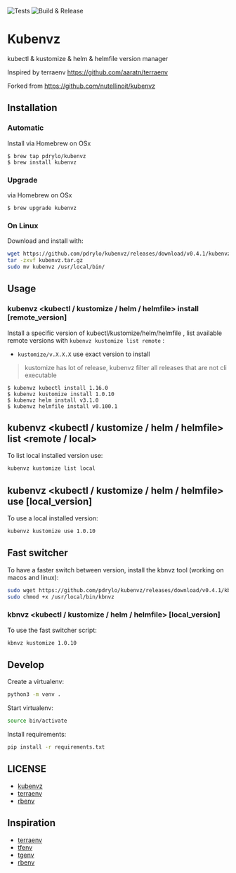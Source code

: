 ![Tests](https://github.com/pdrylo/kubenvz/workflows/Tests/badge.svg) ![Build & Release](https://github.com/pdrylo/kubenvz/workflows/Build%20&%20Release/badge.svg)

# Kubenvz

kubectl & kustomize & helm & helmfile version manager

Inspired by terraenv https://github.com/aaratn/terraenv

Forked from https://github.com/nutellinoit/kubenvz

## Installation

### Automatic

Install via Homebrew on OSx

```console
$ brew tap pdrylo/kubenvz
$ brew install kubenvz
```
### Upgrade

via Homebrew on OSx

```console
$ brew upgrade kubenvz
```

### On Linux

Download and install with:

```bash
wget https://github.com/pdrylo/kubenvz/releases/download/v0.4.1/kubenvz_linux_x86_64_v0.4.1.tar.gz -O kubenvz.tar.gz
tar -zxvf kubenvz.tar.gz
sudo mv kubenvz /usr/local/bin/
```


## Usage

### kubenvz <kubectl / kustomize / helm / helmfile> install [remote_version]

Install a specific version of kubectl/kustomize/helm/helmfile , list available remote versions with `kubenvz kustomize list remote`  :

- `kustomize/v.X.X.X` use exact version to install

> kustomize has lot of release, kubenvz filter all releases that are not cli executable


```console
$ kubenvz kubectl install 1.16.0
$ kubenvz kustomize install 1.0.10
$ kubenvz helm install v3.1.0
$ kubenvz helmfile install v0.100.1
```

## kubenvz <kubectl / kustomize / helm / helmfile> list <remote / local>

To list local installed version use:

```bash
kubenvz kustomize list local
```

## kubenvz <kubectl / kustomize / helm / helmfile> use [local_version]

To use a local installed version:

```bash
kubenvz kustomize use 1.0.10
```

## Fast switcher

To have a faster switch between version, install the kbnvz tool (working on macos and linux):

```bash
sudo wget https://github.com/pdrylo/kubenvz/releases/download/v0.4.1/kbnvz_v0.4.1 -O /usr/local/bin/kbnvz
sudo chmod +x /usr/local/bin/kbnvz
```

### kbnvz <kubectl / kustomize / helm / helmfile> [local_version]

To use the fast switcher script:

```bash
kbnvz kustomize 1.0.10
```

## Develop

Create a virtualenv:

```bash
python3 -m venv .
```

Start virtualenv:

```bash
source bin/activate
```

Install requirements:

```bash
pip install -r requirements.txt
```


## LICENSE

- [kubenvz](https://github.com/nutellinoit/kubenvz/blob/master/LICENSE)
- [terraenv](https://github.com/aaratn/terraenv/blob/master/LICENSE)
- [rbenv](https://github.com/rbenv/rbenv/blob/master/LICENSE)

## Inspiration

- [terraenv](https://github.com/aaratn/terraenv/blob/master/LICENSE)
- [tfenv](https://github.com/tfutils/tfenv)
- [tgenv](https://github.com/cunymatthieu/tgenv)
- [rbenv](https://github.com/rbenv/rbenv)
